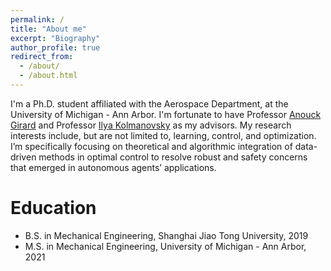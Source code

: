 ```yaml
---
permalink: /
title: "About me"
excerpt: "Biography"
author_profile: true
redirect_from: 
  - /about/
  - /about.html
---
```


I'm a Ph.D. student affiliated with the Aerospace Department, at the University of Michigan - Ann Arbor. I'm fortunate to have Professor [Anouck Girard](https://vodca.engin.umich.edu/) and Professor [Ilya Kolmanovsky](https://sites.google.com/a/umich.edu/kolmanovsky/) as my advisors. My research interests include, but are not limited to, learning, control, and optimization. I’m specifically focusing on theoretical and algorithmic integration of data-driven methods in optimal control to resolve robust and safety concerns that emerged in autonomous agents’ applications. 
<!--[[CV](http://XiaoLiSean.github.io/files/resume.pdf)]-->

Education
======
* B.S. in Mechanical Engineering, Shanghai Jiao Tong University, 2019
  <!--* Excellent Freshman Scholarship (2015-2019)
  * Yu Liming Scholarship (2018)
  * SJTU Outstanding Graduates (2019)-->
* M.S. in Mechanical Engineering, University of Michigan - Ann Arbor, 2021
  <!--* Jackson and Muriel Lum Fellowship (2019-2021)-->

<!-- Hobbits
======
* Basketball
* Swimming -->